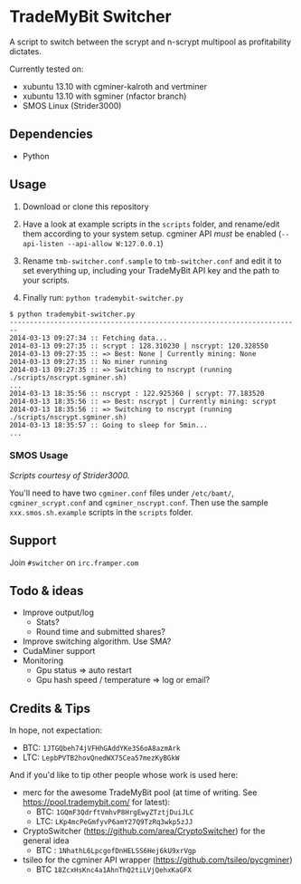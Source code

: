 # TradeMyBit Switcher

A script to switch between the scrypt and n-scrypt multipool as profitability dictates.

Currently tested on:
* xubuntu 13.10 with cgminer-kalroth and vertminer
* xubuntu 13.10 with sgminer (nfactor branch)
* SMOS Linux (Strider3000)

## Dependencies

* Python

## Usage

1. Download or clone this repository

2. Have a look at example scripts in the `scripts` folder, and rename/edit them according to your system setup. cgminer API *must* be enabled (`--api-listen --api-allow W:127.0.0.1`)

3. Rename `tmb-switcher.conf.sample` to `tmb-switcher.conf` and edit it to set everything up, including your TradeMyBit API key and the path to your scripts.

4. Finally run: `python trademybit-switcher.py`


```
$ python trademybit-switcher.py 
------------------------------------------------------------------------
2014-03-13 09:27:34 :: Fetching data...
2014-03-13 09:27:35 :: scrypt : 128.310230 | nscrypt: 120.328550
2014-03-13 09:27:35 :: => Best: None | Currently mining: None
2014-03-13 09:27:35 :: No miner running
2014-03-13 09:27:35 :: => Switching to nscrypt (running ./scripts/nscrypt.sgminer.sh)
...
2014-03-13 18:35:56 :: nscrypt : 122.925360 | scrypt: 77.183520
2014-03-13 18:35:56 :: => Best: nscrypt | Currently mining: scrypt
2014-03-13 18:35:56 :: => Switching to nscrypt (running ./scripts/nscrypt.sgminer.sh)
2014-03-13 18:35:57 :: Going to sleep for 5min...
...
```

### SMOS Usage

_Scripts courtesy of Strider3000._

You'll need to have two `cgminer.conf` files under `/etc/bamt/`, `cgminer_scrypt.conf` and `cgminer_nscrypt.conf`.
Then use the sample `xxx.smos.sh.example` scripts in the `scripts` folder.

## Support

Join `#switcher` on `irc.framper.com`

## Todo & ideas
* Improve output/log
  * Stats?
  * Round time and submitted shares?
* Improve switching algorithm. Use SMA?
* CudaMiner support
* Monitoring
  * Gpu status => auto restart
  * Gpu hash speed / temperature => log or email?

## Credits & Tips
In hope, not expectation:

* BTC: `1JTGQbeh74jVFHhGAddYKe3S6oA8azmArk`
* LTC: `LepbPVTB2hovQnedWX75Cea57mezKyBGkW`

And if you'd like to tip other people whose work is used here:
* merc for the awesome TradeMyBit pool (at time of writing. See https://pool.trademybit.com/ for latest):
  * BTC: `1GQmF3QdrftVmhvP8HrgEwyZTztjDuiJLC`
  * LTC: `LKp4mcPeGmfyvP6amY27Q9TzRq3wkp5zJJ`
* CryptoSwitcher (https://github.com/area/CryptoSwitcher) for the general idea 
  * BTC : `1NhathL6LpcgofDnHELSS6Hej6kU9xrVgp`
* tsileo for the cgminer API wrapper (https://github.com/tsileo/pycgminer)
  * BTC `18ZcxHsKnc4a1AhnThQ2tiLVjQehxKaGFX` 
